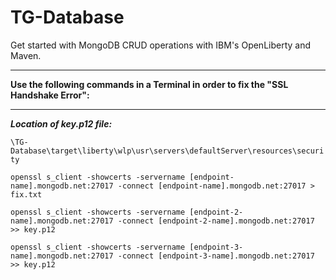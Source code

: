 # TG-Database
Get started with MongoDB CRUD operations with IBM's OpenLiberty and Maven.

---------------------------------

**Use the following commands in a Terminal in order to fix the "SSL Handshake Error":**

---------------------------------

***Location of key.p12 file:*** 

```\TG-Database\target\liberty\wlp\usr\servers\defaultServer\resources\security```

`openssl s_client -showcerts -servername [endpoint-name].mongodb.net:27017 -connect [endpoint-name].mongodb.net:27017 > fix.txt`

`openssl s_client -showcerts -servername [endpoint-2-name].mongodb.net:27017 -connect [endpoint-2-name].mongodb.net:27017 >> key.p12`

`openssl s_client -showcerts -servername [endpoint-3-name].mongodb.net:27017 -connect [endpoint-3-name].mongodb.net:27017 >> key.p12`
